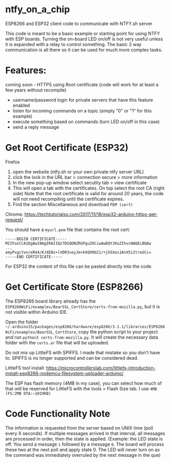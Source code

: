 # ntfy_on_a_chip
ESP8266 and ESP32 client code to communicate with NTFY.sh server

This code is meant to be a basic example or starting point for using NTFY with ESP boards. Turning the on-board LED on/off is not very useful unless it is expanded with a relay to control something. The basic 2 way communication is all there so it can be used for much more complex tasks.

# Features:
coming soon - HTTPS using Root certificate (code will work for at least a few years without recompile)
- username/password login for private servers that have this feature enabled
- listen for incoming commands on a topic (simply "0" or "1" for this example)
- execute something based on commands (turn LED on/off in this case)
- send a reply message

# Get Root Certificate (ESP32)
Firefox
1) open the website (ntfy.sh or your own private ntfy server URL)
2) click the lock in the URL bar > connection secure > more information
3) In the new pop-up window select secutity tab > view certificate
4) This will open a tab with the certificates. On top select the root CA (right side)
Note that the root certificate is valid for around 20 years, the code will not need recompiling until the certificate expires.
5) Find the section Miscellaneous and download `PEM (cert)`

Chrome: https://techtutorialsx.com/2017/11/18/esp32-arduino-https-get-request/

You should have a `myurl.pem` file that contains the root cert:
```
-----BEGIN CERTIFICATE-----
MIIFazCCA1OgAwIBAgIRAIIQz7DSQONZRGPgu2OCiwAwDQYJKoZIhvcNAQELBQAw
...
emyPxgcYxn/eR44/KJ4EBs+lVDR3veyJm+kXQ99b21/+jh5Xos1AnX5iItreGCc=
-----END CERTIFICATE-----
```
For ESP32 the content of this file can be pasted directly into the code.

# Get Certificate Store (ESP8266)
The ESP8266 board library already has the `ESP8266WiFi/examples/BearSSL_CertStore/certs-from-mozilla.py`, but it is not visible within Arduino IDE.

Open the folder `~/.arduino15/packages/esp8266/hardware/esp8266/3.1.1/libraries/ESP8266WiFi/examples/BearSSL_CertStore`, copy the python script to your project and run `python3 certs-from-mozilla.py`. It will create the necessary data folder with the `certs.ar` file that will be uploaded.

Do not mix up LittleFS with SPIFFS. I made that mistake so you don't have to. SPIFFS is no longer supported and can be considered dead.

LittleFS tool install: https://microcontrollerslab.com/littlefs-introduction-install-esp8266-nodemcu-filesystem-uploader-arduino/

The ESP has flash memory (4MB in my case), you can select how much of that will be reserved for LittleFS with the tools > Flash Size tab. I use `4MB (FS:2MB OTA:~1019KB)`

# Code Functionality Note
The information is requested from the server based on UNIX time (poll every X seconds). If multiple messages arrived in that interval, all messages are processed in order, then the state is applied. (Example: the LED state is off. You send a message `1` followed by a message `0`. The board will process these two at the next poll and apply state 0. The LED will never turn on as the command was immediately overruled by the next message in the que)
